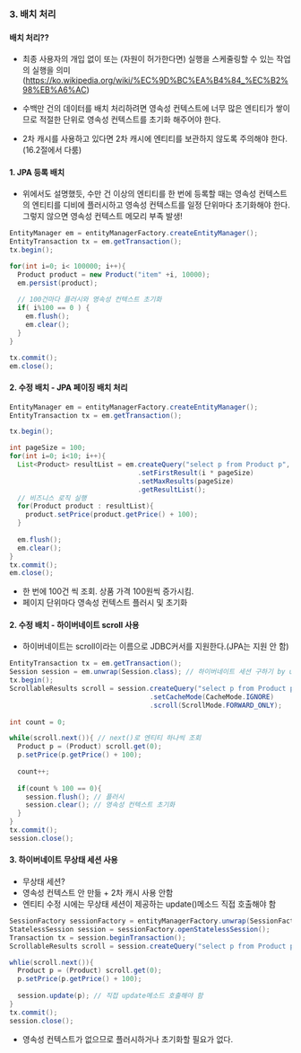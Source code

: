 ### 3. 배치 처리
#### 배치 처리??
* 최종 사용자의 개입 없이 또는 (자원이 허가한다면) 실행을 스케줄링할 수 있는 작업의 실행을 의미(https://ko.wikipedia.org/wiki/%EC%9D%BC%EA%B4%84_%EC%B2%98%EB%A6%AC)

* 수백만 건의 데이터를 배치 처리하려면 영속성 컨텍스트에 너무 많은 엔티티가 쌓이므로 적절한 단위로 영속성 컨텍스트를 초기화 해주어야 한다.
* 2차 캐시를 사용하고 있다면 2차 캐시에 엔티티를 보관하지 않도록 주의해야 한다.(16.2절에서 다룸)

#### 1. JPA 등록 배치
* 위에서도 설명했듯, 수만 건 이상의 엔티티를 한 번에 등록할 때는 영속성 컨텍스트의 엔티티를 디비에 플러시하고 영속성 컨텍스트를 일정 단위마다 초기화해야 한다. 
그렇지 않으면 영속성 컨텍스트 메모리 부족 발생!
```JAVA
EntityManager em = entityManagerFactory.createEntityManager();
EntityTransaction tx = em.getTransaction();
tx.begin();

for(int i=0; i< 100000; i++){
  Product product = new Product("item" +i, 10000);
  em.persist(product);
  
  // 100건마다 플러시와 영속성 컨텍스트 초기화
  if( i%100 == 0 ) {
    em.flush();
    em.clear();
  }
}

tx.commit();
em.close();
```

#### 2. 수정 배치 - JPA 페이징 배치 처리
```java
EntityManager em = entityManagerFactory.createEntityManager();
EntityTransaction tx = em.getTransaction();

tx.begin();

int pageSize = 100;
for(int i=0; i<10; i++){
  List<Product> resultList = em.createQuery("select p from Product p", Product.class)
                                .setFirstResult(i * pageSize)
                                .setMaxResults(pageSize)
                                .getResultList();
  // 비즈니스 로직 실행
  for(Product product : resultList){
    product.setPrice(product.getPrice() + 100);
  }
  
  em.flush();
  em.clear();
}
tx.commit();
em.close();
```
* 한 번에 100건 씩 조회. 상품 가격 100원씩 증가시킴.
* 페이지 단위마다 영속성 컨텍스트 플러시 및 초기화

#### 2. 수정 배치 - 하이버네이트 scroll 사용
* 하이버네이트는 scroll이라는 이름으로 JDBC커서를 지원한다.(JPA는 지원 안 함)
```java
EntityTransaction tx = em.getTransaction();
Session session = em.unwrap(Session.class); // 하이버네이트 세션 구하기 by unwrap()
tx.begin();
ScrollableResults scroll = session.createQuery("select p from Product p") // ScrollableResults객체 반환 받기
                                   .setCacheMode(CacheMode.IGNORE)
                                   .scroll(ScrollMode.FORWARD_ONLY);
                                   
int count = 0;

while(scroll.next()){ // next()로 엔티티 하나씩 조회
  Product p = (Product) scroll.get(0);
  p.setPrice(p.getPrice() + 100);
  
  count++;
  
  if(count % 100 == 0){
    session.flush(); // 플러시
    session.clear(); // 영속성 컨텍스트 초기화
  }
}
tx.commit();
session.close();
```

#### 3. 하이버네이트 무상태 세션 사용
* 무상태 세션?
* 영속성 컨텍스트 안 만듦 + 2차 캐시 사용 안함
* 엔티티 수정 시에는 무상태 세션이 제공하는 update()메소드 직접 호출해야 함

```java
SessionFactory sessionFactory = entityManagerFactory.unwrap(SessionFactory.class);
StatelessSession session = sessionFactory.openStatelessSession();
Transaction tx = session.beginTransaction();
ScrollableResults scroll = session.createQuery("select p from Product p").scroll();

whlie(scroll.next()){
  Product p = (Product) scroll.get(0);
  p.setPrice(p.getPrice() + 100);
  
  session.update(p); // 직접 update메소드 호출해야 함
}
tx.commit();
session.close();
```
* 영속성 컨텍스트가 없으므로 플러시하거나 초기화할 필요가 없다.
